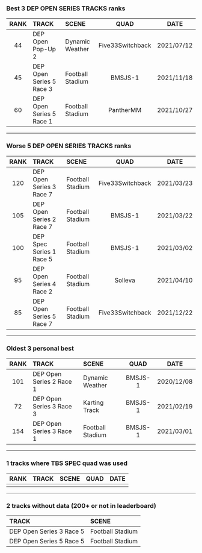 ### Best 3 DEP OPEN SERIES TRACKS ranks
|RANK|TRACK|SCENE|QUAD|DATE|
|:---:|:---|:---|:---:|:---:|
|44|DEP Open Pop-Up 2|Dynamic Weather|Five33Switchback|2021/07/12|
|45|DEP Open Series 5 Race 3|Football Stadium|BMSJS-1|2021/11/18|
|60|DEP Open Series 5 Race 1|Football Stadium|PantherMM|2021/10/27|
---
### Worse 5 DEP OPEN SERIES TRACKS ranks
|RANK|TRACK|SCENE|QUAD|DATE|
|:---:|:---|:---|:---:|:---:|
|120|DEP Open Series 3 Race 7|Football Stadium|Five33Switchback|2021/03/23|
|105|DEP Open Series 2 Race 7|Football Stadium|BMSJS-1|2021/03/22|
|100|DEP Spec Series 1 Race 5|Football Stadium|BMSJS-1|2021/03/02|
|95|DEP Open Series 4 Race 2|Football Stadium|Solleva|2021/04/10|
|85|DEP Open Series 5 Race 7|Football Stadium|Five33Switchback|2021/12/22|
---
### Oldest 3 personal best
|RANK|TRACK|SCENE|QUAD|DATE|
|:---:|:---|:---|:---:|:---:|
|101|DEP Open Series 2 Race 1|Dynamic Weather|BMSJS-1|2020/12/08|
|72|DEP Open Series 3 Race 3|Karting Track|BMSJS-1|2021/02/19|
|154|DEP Open Series 3 Race 1|Football Stadium|BMSJS-1|2021/03/01|
---
### 1 tracks where TBS SPEC quad was used
|RANK|TRACK|SCENE|QUAD|DATE|
|:---:|:---|:---|:---:|:---:|
||||||
---
### 2 tracks without data (200+ or not in leaderboard)
|TRACK|SCENE|
|:---|:---|
|DEP Open Series 3 Race 5|Football Stadium|
|DEP Open Series 5 Race 5|Football Stadium|

